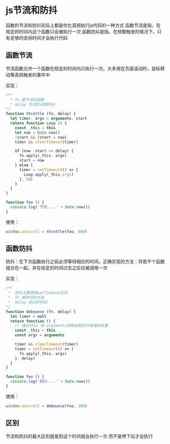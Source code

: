 # js节流和防抖

函数的节流和防抖实际上都是优化高频执行js代码的一种方式
函数节流是指，在规定的时间内这个函数只会被执行一次
函数防抖是指，在频繁触发的情况下，只有足够的空闲时间才会执行代码

## 函数节流

节流函数允许一个函数在规定的时间内只执行一次。大多用在页面滚动时，鼠标移动等高频触发的事件中

实现：

```js
/**
  * fn 要节流的函数
  * delay 节流的间隔时间
*/
function throttle (fn, delay) {
  let timer, args = arguments, start
  return function Loop () {
    const _this = this
    let now = Date.now()
    !start && (start = now)
    timer && clearTimeout(timer)

    if (now -start >= delay) {
      fn.apply(_this, args)
      start = now
    } else {
      timer = setTimeout(() => {
        Loop.apply(_this.args)
      }, 50)
    }
  }
}
```

```js
function foo () {
  console.log('节流....' + Date.now())
}
```

使用：

```js
window.onscroll = throttle(foo, 800)
```

## 函数防抖

防抖：在下次函数执行之前必须等待相应的时间，正确实现的方法：将若干个函数组合在一起，并在给定的时间过去之后仅被调用一次

实现：

```js
/**
 *  防抖主要使用setTimeout实现
 *  fn 被防抖的方法
 *  delay 防抖的时间
*/
function debounce (fn, delay) {
  let timer = null
  return function () {
    // 通过this 和 arguments获取函数的作用域和变量
    const _this = this
    const args = arguments

    timer && clearTimeout(timer)
    timer = setTimeout(() => {
      fn.apply(_this, args)
    }, delay)
  }
}
```

```js
function foo () {
  console.log('防抖....' + Date.now())
}
```

使用：

```js
window.onscroll = debounce(foo, 200)
```

## 区别

节流和防抖的最大区别就是到这个时间就会执行一次  而不是停下后才会执行
